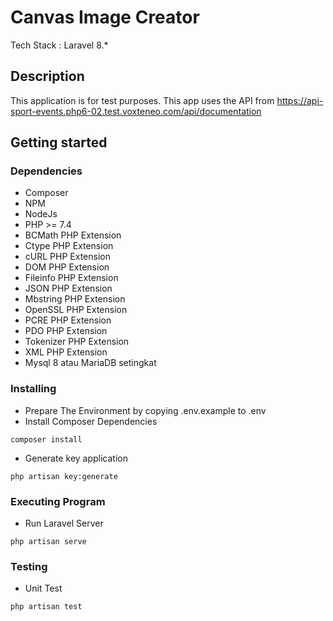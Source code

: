 # Canvas Image Creator
Tech Stack : Laravel 8.*

## Description
This application is for test purposes. This app uses the API from https://api-sport-events.php6-02.test.voxteneo.com/api/documentation

## Getting started
### Dependencies
- Composer
- NPM
- NodeJs
- PHP >= 7.4
- BCMath PHP Extension
- Ctype PHP Extension
- cURL PHP Extension
- DOM PHP Extension
- Fileinfo PHP Extension
- JSON PHP Extension
- Mbstring PHP Extension
- OpenSSL PHP Extension
- PCRE PHP Extension
- PDO PHP Extension
- Tokenizer PHP Extension
- XML PHP Extension
- Mysql 8 atau MariaDB setingkat

### Installing
- Prepare The Environment by copying .env.example to .env
- Install Composer Dependencies
```
composer install
```
- Generate key application
```
php artisan key:generate
```

### Executing Program
- Run Laravel Server
```
php artisan serve
```

### Testing
- Unit Test
```
php artisan test
```
